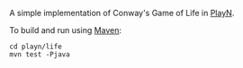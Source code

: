 A simple implementation of Conway's Game of Life in [PlayN](http://playn.io).

To build and run using [Maven](maven.apache.org):
```
cd playn/life
mvn test -Pjava
```
